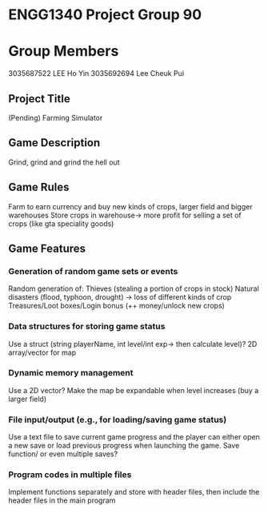 # ENGG1340 Project Group 90

# Group Members
3035687522 LEE Ho Yin
3035692694 Lee Cheuk Pui


## Project Title
(Pending) Farming Simulator

## Game Description
Grind, grind and grind the hell out

## Game Rules
Farm to earn currency and buy new kinds of crops, larger field and bigger warehouses
Store crops in warehouse→ more profit for selling a set of crops (like gta speciality goods)

## Game Features
### Generation of random game sets or events
Random generation of:
Thieves (stealing a portion of crops in stock)
Natural disasters (flood, typhoon, drought) → loss of different kinds of crop
Treasures/Loot boxes/Login bonus (++ money/unlock new crops)

### Data structures for storing game status
Use a struct (string playerName, int level/int exp→ then calculate level)?
2D array/vector for map

### Dynamic memory management
Use a 2D vector? Make the map be expandable when level increases (buy a larger field)

### File input/output (e.g., for loading/saving game status)
Use a text file to save current game progress and the player can either open a new save or load previous progress when launching the game.
Save function/ or even multiple saves?

### Program codes in multiple files
Implement functions separately and store with header files, then include the header files in the main program 

